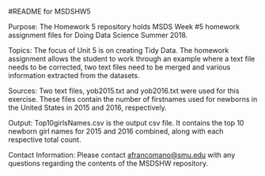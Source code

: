 #README for MSDSHW5

Purpose:
The Homework 5 repository holds MSDS Week #5 homework assignment files for Doing Data Science Summer 2018.

Topics:
The focus of Unit 5 is on creating Tidy Data.  The homework assignment allows the student to work through an example where a text file needs to be corrected, two text files need to be merged and various information extracted from the datasets.

Sources:
Two text files, yob2015.txt and yob2016.txt were used for this exercise.  These files contain the number of firstnames used for newborns in the United States in 2015 and 2016, respectively.

Output:
Top10girlsNames.csv	is the output csv file. It contains the top 10 newborn girl names for 2015 and 2016 combined, along with each respective total count.

Contact Information:
Please contact afrancomano@smu.edu with any questions regarding the contents of the MSDSHW repository.
